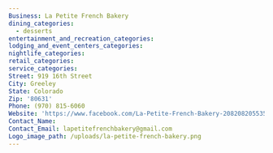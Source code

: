 ```yaml
---
Business: La Petite French Bakery
dining_categories:
  - desserts
entertainment_and_recreation_categories:
lodging_and_event_centers_categories:
nightlife_categories:
retail_categories:
service_categories:
Street: 919 16th Street
City: Greeley
State: Colorado
Zip: '80631'
Phone: (970) 815-6060
Website: 'https://www.facebook.com/La-Petite-French-Bakery-2082082055351291/'
Contact_Name:
Contact_Email: lapetitefrenchbakery@gmail.com
Logo_image_path: /uploads/la-petite-french-bakery.png
---
```



